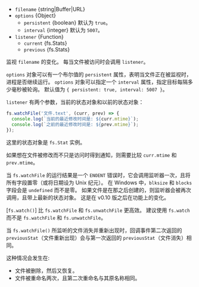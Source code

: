 <!-- YAML
added: v0.1.31
changes:
  - version: v7.6.0
    pr-url: https://github.com/nodejs/node/pull/10739
    description: The `filename` parameter can be a WHATWG `URL` object using
                 `file:` protocol. Support is currently still *experimental*.
-->

* `filename` {string|Buffer|URL}
* `options` {Object}
  * `persistent` {boolean} 默认为 `true`。
  * `interval` {integer} 默认为 `5007`。
* `listener` {Function}
  * `current` {fs.Stats}
  * `previous` {fs.Stats}

监视 `filename` 的变化。
每当文件被访问时会调用 `listener`。

`options` 对象可以有一个布尔值的 `persistent` 属性，表明当文件正在被监视时，进程是否继续运行。
`options` 对象可以指定一个 `interval` 属性，指定目标每隔多少毫秒被轮询。
默认值为 `{ persistent: true, interval: 5007 }`。

`listener` 有两个参数，当前的状态对象和以前的状态对象：

```js
fs.watchFile('文件.text', (curr, prev) => {
  console.log(`当前的最近修改时间是: ${curr.mtime}`);
  console.log(`之前的最近修改时间是: ${prev.mtime}`);
});
```

这里的状态对象是 `fs.Stat` 实例。

如果想在文件被修改而不只是访问时得到通知，则需要比较 `curr.mtime` 和 `prev.mtime`。

当 `fs.watchFile` 的运行结果是一个 `ENOENT` 错误时，它会调用监听器一次，且将所有字段置零（或将日期设为 Unix 纪元）。
在 Windows 中，`blksize` 和 `blocks` 字段会是 `undefined` 而不是零。
如果文件是在那之后创建的，则监听器会被再次调用，且带上最新的状态对象。
这是在 v0.10 版之后在功能上的变化。

[`fs.watch()`] 比 `fs.watchFile` 和 `fs.unwatchFile` 更高效。
建议使用 `fs.watch` 而不是 `fs.watchFile` 和 `fs.unwatchFile`。

当 `fs.watchFile()` 所监听的文件消失并重新出现时，回调事件第二次返回的 `previousStat`（文件重新出现）会与第一次返回的 `previousStat`（文件消失）相同。

这种情况会发生在:
- 文件被删除，然后又恢复。
- 文件被重命名两次，且第二次重命名与其原名称相同。

